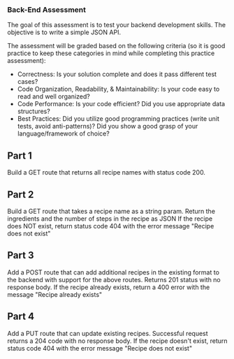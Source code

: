 ### Back-End Assessment

The goal of this assessment is to test your backend development skills. The objective is to write a simple JSON API.

The assessment will be graded based on the following criteria (so it is good practice to keep these categories in mind while completing this practice assessment):

- Correctness: Is your solution complete and does it pass different test cases?
- Code Organization, Readability, & Maintainability: Is your code easy to read and
  well organized?
- Code Performance: Is your code efficient? Did you use appropriate data
  structures?
- Best Practices: Did you utilize good programming practices (write unit tests,
  avoid anti-patterns)? Did you show a good grasp of your language/framework of
  choice?

## Part 1
Build a GET route that returns all recipe names with status code 200.

## Part 2
Build a GET route that takes a recipe name as a string param. Return the ingredients and the number of steps in the recipe as JSON
If the recipe does NOT exist, return status code 404 with the error message "Recipe does not exist"

## Part 3
Add a POST route that can add additional recipes in the existing format to the backend with support for the above routes.
Returns 201 status with no response body. If the recipe already exists, return a 400 error with the message "Recipe already exists"

## Part 4
Add a PUT route that can update existing recipes. Successful request returns a 204 code with no response body.
If the recipe doesn't exist, return status code 404 with the error message "Recipe does not exist"
